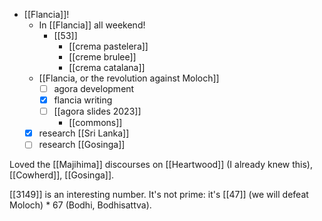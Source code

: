 - [[Flancia]]!
  - In [[Flancia]] all weekend!
    - [[53]]
      - [[crema pastelera]]
      - [[creme brulee]]
      - [[crema catalana]]
  - [[Flancia, or the revolution against Moloch]]
    - [ ] agora development
    - [x] flancia writing
    - [ ] [[agora slides 2023]]
      - [[commons]]
  - [x] research [[Sri Lanka]]
  - [ ] research [[Gosinga]]

Loved the [[Majihima]] discourses on [[Heartwood]] (I already knew this), [[Cowherd]], [[Gosinga]].

[[3149]] is an interesting number. It's not prime: it's [[47]] (we will defeat Moloch) * 67 (Bodhi, Bodhisattva).

